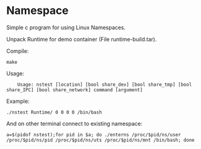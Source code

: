 # Namespace

Simple c program for using Linux Namespaces.

Unpack Runtime for demo container (File runtime-build.tar).

Compile:

	make
Usage:
   		 
       	Usage: nstest [location] [bool share_dev] [bool share_tmp] [bool share_IPC] [bool share_network] command [argument]

Example:

	./nstest Runtime/ 0 0 0 0 /bin/bash
	
And on other terminal connect to existing namespace:

	a=$(pidof nstest);for pid in $a; do ./enterns /proc/$pid/ns/user /proc/$pid/ns/pid /proc/$pid/ns/uts /proc/$pid/ns/mnt /bin/bash; done

